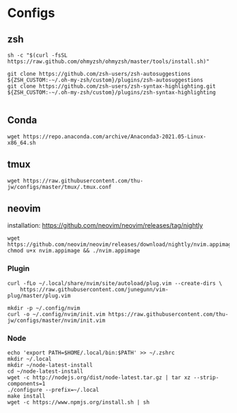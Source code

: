 # Configs 

## zsh

```shell
sh -c "$(curl -fsSL https://raw.github.com/ohmyzsh/ohmyzsh/master/tools/install.sh)"
```

```shell
git clone https://github.com/zsh-users/zsh-autosuggestions ${ZSH_CUSTOM:-~/.oh-my-zsh/custom}/plugins/zsh-autosuggestions
git clone https://github.com/zsh-users/zsh-syntax-highlighting.git ${ZSH_CUSTOM:-~/.oh-my-zsh/custom}/plugins/zsh-syntax-highlighting


```

## Conda
```
wget https://repo.anaconda.com/archive/Anaconda3-2021.05-Linux-x86_64.sh
```

## tmux
```
wget https://raw.githubusercontent.com/thu-jw/configs/master/tmux/.tmux.conf
```

## neovim
installation:
https://github.com/neovim/neovim/releases/tag/nightly
```
wget https://github.com/neovim/neovim/releases/download/nightly/nvim.appimage
chmod u+x nvim.appimage && ./nvim.appimage
```

### Plugin
```
curl -fLo ~/.local/share/nvim/site/autoload/plug.vim --create-dirs \
    https://raw.githubusercontent.com/junegunn/vim-plug/master/plug.vim
```
```
mkdir -p ~/.config/nvim
curl -o ~/.config/nvim/init.vim https://raw.githubusercontent.com/thu-jw/configs/master/nvim/init.vim
```

### Node
```
echo 'export PATH=$HOME/.local/bin:$PATH' >> ~/.zshrc
mkdir ~/.local
mkdir ~/node-latest-install
cd ~/node-latest-install
wget -c http://nodejs.org/dist/node-latest.tar.gz | tar xz --strip-components=1
./configure --prefix=~/.local
make install 
wget -c https://www.npmjs.org/install.sh | sh  
```
